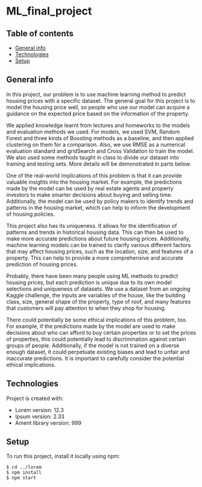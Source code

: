 # ML_final_project
## Table of contents
* [General info](#general-info)
* [Technologies](#technologies)
* [Setup](#setup)

## General info
In this project, our problem is to use machine learning method to predict housing prices with a specific dataset. The general goal for this project is to model the housing price well, so people who use our model can acquire a guidance on the expected price based on the information of the property.

We applied knowledge learnt from lectures and homeworks to the models and evaluation methods we used. For models, we used SVM, Random Forest and three kinds of Boosting methods as a baseline, and then applied clustering on them for a comparison. Also, we use RMSE as a numerical evaluation standard and gridSearch and Cross Validation to train the model. We also used some methods taught in class to divide our dataset into training and testing sets. More details will be demonstrated in parts below.

One of the real-world implications of this problem is that it can provide valuable insights into the housing market. For example, the predictions made by the model can be used by real estate agents and property investors to make smarter decisions about buying and selling time. Additionally, the model can be used by policy makers to identify trends and patterns in the housing market, which can help to inform the development of housing policies.

This project also has its uniqueness. It allows for the identification of patterns and trends in historical housing data. This can then be used to make more accurate predictions about future housing prices. Additionally, machine learning models can be trained to clarify various different factors that may affect housing prices, such as the location, size, and features of a property. This can help to provide a more comprehensive and accurate prediction of housing prices.

Probably, there have been many people using ML methods to predict housing prices, but each prediction is unique due to its own model selections and uniqueness of datasets. We use a dataset from an ongoing Kaggle challenge, the inputs are variables of the house, like the building class, size, general shape of the property, type of roof, and many features that customers will pay attention to when they shop for housing.

There could potentially be some ethical implications of this problem, too. For example, if the predictions made by the model are used to make decisions about who can afford to buy certain properties or to set the prices of properties, this could potentially lead to discrimination against certain groups of people. Additionally, if the model is not trained on a diverse enough dataset, it could perpetuate existing biases and lead to unfair and inaccurate predictions. It is important to carefully consider the potential ethical implications.
    
## Technologies
Project is created with:
* Lorem version: 12.3
* Ipsum version: 2.33
* Ament library version: 999
    
## Setup
To run this project, install it locally using npm:

```
$ cd ../lorem
$ npm install
$ npm start
```
